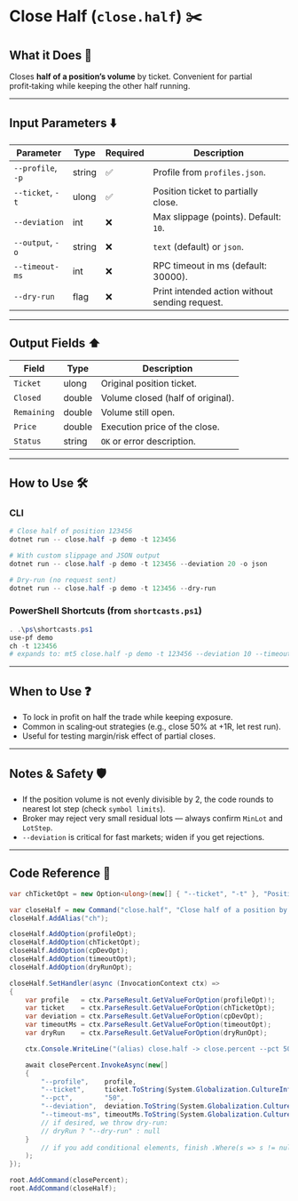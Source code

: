# Close Half (`close.half`) ✂️

## What it Does 🎯

Closes **half of a position’s volume** by ticket.
Convenient for partial profit‑taking while keeping the other half running.

---

## Input Parameters ⬇️

| Parameter         | Type   | Required | Description                                    |
| ----------------- | ------ | -------- | ---------------------------------------------- |
| `--profile`, `-p` | string | ✅        | Profile from `profiles.json`.                  |
| `--ticket`, `-t`  | ulong  | ✅        | Position ticket to partially close.            |
| `--deviation`     | int    | ❌        | Max slippage (points). Default: `10`.          |
| `--output`, `-o`  | string | ❌        | `text` (default) or `json`.                    |
| `--timeout-ms`    | int    | ❌        | RPC timeout in ms (default: 30000).            |
| `--dry-run`       | flag   | ❌        | Print intended action without sending request. |

---

## Output Fields ⬆️

| Field       | Type   | Description                       |
| ----------- | ------ | --------------------------------- |
| `Ticket`    | ulong  | Original position ticket.         |
| `Closed`    | double | Volume closed (half of original). |
| `Remaining` | double | Volume still open.                |
| `Price`     | double | Execution price of the close.     |
| `Status`    | string | `OK` or error description.        |

---

## How to Use 🛠️

### CLI

```powershell
# Close half of position 123456
dotnet run -- close.half -p demo -t 123456

# With custom slippage and JSON output
dotnet run -- close.half -p demo -t 123456 --deviation 20 -o json

# Dry-run (no request sent)
dotnet run -- close.half -p demo -t 123456 --dry-run
```

### PowerShell Shortcuts (from `shortcasts.ps1`)

```powershell
. .\ps\shortcasts.ps1
use-pf demo
ch -t 123456
# expands to: mt5 close.half -p demo -t 123456 --deviation 10 --timeout-ms 90000
```

---

## When to Use ❓

* To lock in profit on half the trade while keeping exposure.
* Common in scaling‑out strategies (e.g., close 50% at +1R, let rest run).
* Useful for testing margin/risk effect of partial closes.

---

## Notes & Safety 🛡️

* If the position volume is not evenly divisible by 2, the code rounds to nearest lot step (check `symbol limits`).
* Broker may reject very small residual lots — always confirm `MinLot` and `LotStep`.
* `--deviation` is critical for fast markets; widen if you get rejections.

---

## Code Reference 🧩

```csharp
var chTicketOpt = new Option<ulong>(new[] { "--ticket", "-t" }, "Position ticket") { IsRequired = true };

var closeHalf = new Command("close.half", "Close half of a position by ticket");
closeHalf.AddAlias("ch");

closeHalf.AddOption(profileOpt);
closeHalf.AddOption(chTicketOpt);
closeHalf.AddOption(cpDevOpt);
closeHalf.AddOption(timeoutOpt);
closeHalf.AddOption(dryRunOpt);

closeHalf.SetHandler(async (InvocationContext ctx) =>
{
    var profile   = ctx.ParseResult.GetValueForOption(profileOpt)!;
    var ticket    = ctx.ParseResult.GetValueForOption(chTicketOpt);
    var deviation = ctx.ParseResult.GetValueForOption(cpDevOpt);
    var timeoutMs = ctx.ParseResult.GetValueForOption(timeoutOpt);
    var dryRun    = ctx.ParseResult.GetValueForOption(dryRunOpt);

    ctx.Console.WriteLine("(alias) close.half -> close.percent --pct 50");

    await closePercent.InvokeAsync(new[]
    {
        "--profile",    profile,
        "--ticket",     ticket.ToString(System.Globalization.CultureInfo.InvariantCulture),
        "--pct",        "50",
        "--deviation",  deviation.ToString(System.Globalization.CultureInfo.InvariantCulture),
        "--timeout-ms", timeoutMs.ToString(System.Globalization.CultureInfo.InvariantCulture),
        // if desired, we throw dry-run:
        // dryRun ? "--dry-run" : null
    }
        // if you add conditional elements, finish .Where(s => s != null)!.ToArray()
    );
});

root.AddCommand(closePercent);
root.AddCommand(closeHalf);
```
